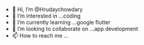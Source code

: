 - 👋 Hi, I’m @Hrudaychowdary
- 👀 I’m interested in ...coding
- 🌱 I’m currently learning ...google flutter
- 💞️ I’m looking to collaborate on ...app development
- 📫 How to reach me ...

<!---
Hrudaychowdary/Hrudaychowdary is a ✨ special ✨ repository because its `README.md` (this file) appears on your GitHub profile.
You can click the Preview link to take a look at your changes.
--->
